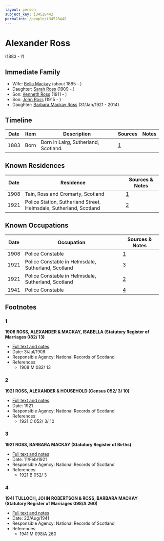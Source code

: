 ```yaml
---
layout: person
subject_key: i34528442
permalink: /people/i34528442
---
```


# Alexander Ross
(1883 - ?)

## Immediate Family

* Wife: [Bella Mackay](./@54814674@-bella-mackay-b1885-d.md) (about 1885 - )
* Daughter: [Sarah Ross](./@85030761@-sarah-ross-b1909-d.md) (1909 - )
* Son: [Kenneth Ross](./@31245066@-kenneth-ross-b1911-d.md) (1911 - )
* Son: [John Ross](./@99039359@-john-ross-b1915-d.md) (1915 - )
* Daughter: [Barbara Mackay Ross](./@63405204@-barbara-mackay-ross-b1921-1-31-d2014.md) (31/Jan/1921 - 2014)

## Timeline

Date | Item | Description | Sources | Notes
---|---|---|---|---
1883 | Born | Born in Lairg, Sutherland, Scotland. | [1](#1) | 

## Known Residences

Date | Residence | Sources & Notes
---|---|---
1908 | Tain, Ross and Cromarty, Scotland | [1](#1)
1921 | Police Station, Sutherland Street, Helmsdale, Sutherland, Scotland | [2](#2)

## Known Occupations

Date | Occupation | Sources & Notes
---|---|---
1908 | Police Constable | [1](#1)
1921 | Police Constable in Helmsdale, Sutherland, Scotland | [3](#3)
1921 | Police Constable in Helmsdale, Sutherland, Scotland | [2](#2)
1941 | Police Constable | [4](#4)

## Footnotes

### 1

**1908 ROSS, ALEXANDER & MACKAY, ISABELLA (Statutory Register of Marriages 082/ 13)**

* [Full text and notes](../sources/@62319906@-1908-ross,-alexander-&-mackay,-isabella-statutory-register-of-marriages-082-13-.md)
* Date: 3/Jul/1908
* Responsible Agency: National Records of Scotland
* References: 
  * 1908 M 082/ 13

### 2

**1921 ROSS, ALEXANDER & HOUSEHOLD (Census 052/ 3/ 10)**

* [Full text and notes](../sources/@9603929@-1921-ross,-alexander-&-household-census-052-3-10-.md)
* Date: 1921
* Responsible Agency: National Records of Scotland
* References: 
  * 1921 C 052/ 3/ 10

### 3

**1921 ROSS, BARBARA MACKAY (Statutory Register of Births)**

* [Full text and notes](../sources/@31539480@-1921-ross,-barbara-mackay-statutory-register-of-births-.md)
* Date: 11/Feb/1921
* Responsible Agency: National Records of Scotland
* References: 
  * 1921 B 052/ 3

### 4

**1941 TULLOCH, JOHN ROBERTSON & ROSS, BARBARA MACKAY (Statutory Register of Marriages 098/A 260)**

* [Full text and notes](../sources/@51145316@-1941-tulloch,-john-robertson-&-ross,-barbara-mackay-statutory-register-of-marriages-098-a-260-.md)
* Date: 22/Aug/1941
* Responsible Agency: National Records of Scotland
* References: 
  * 1941 M 098/A 260

